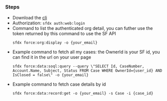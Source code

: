 ### Steps

- Download the [cli](https://developer.salesforce.com/tools/salesforcecli)
- Authorization:  `sfdx auth:web:login`
- Command to list the authenticated org detail, you can futher use the token returned by this command to use the SF API
  ```
  sfdx force:org:display -o {your_email}
  ```
- Example command to fetch all my cases: the OwnerId is your SF id, you can find it in the url on your user page
  ```
  sfdx force:data:soql:query --query \"SELECT Id, CaseNumber, Account.Name, Subject, Status FROM Case WHERE OwnerId={user_id} AND IsClosed = false\" -o {your_email}
  ```
- Example command to fetch case details by id
  ```
  sfdx force:data:record:get -o {your_email} -s Case -i {case_id}
  ```
